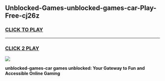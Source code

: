 
## Unblocked-Games-unblocked-games-car-Play-Free-cj26z
<h3>
<a href="https://premium76.site?title=unblocked-games-car&ref=17A">CLICK TO PLAY</a></h3>
<hr>

<h3>
<a href="https://premium76.site?title=unblocked-games-car&ref=17A">CLICK 2 PLAY</a>
  
</h3>

<a href="https://premium76.site?title=unblocked-games-car&ref=17A"><img src="https://clearcache.store/games.png"></a>


**unblocked-games-car games unblocked: Your Gateway to Fun and Accessible Online Gaming**
